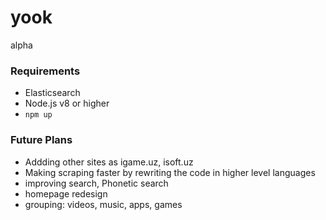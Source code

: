 # yook
alpha
### Requirements
- Elasticsearch
- Node.js v8 or higher
- `npm up`
### Future Plans
- Addding other sites as igame.uz, isoft.uz
- Making scraping faster by rewriting the code in higher level languages
- improving search, Phonetic search
- homepage redesign
- grouping: videos, music, apps, games
